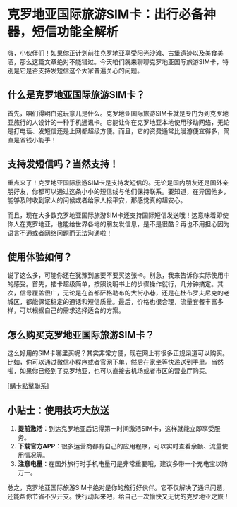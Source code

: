 # 克罗地亚国际旅游SIM卡：出行必备神器，短信功能全解析

嗨，小伙伴们！如果你正计划前往克罗地亚享受阳光沙滩、古堡遗迹以及美食美酒，那么这篇文章绝对不能错过。今天咱们就来聊聊克罗地亚国际旅游SIM卡，特别是它是否支持发短信这个大家普遍关心的问题。

## 什么是克罗地亚国际旅游SIM卡？

首先，咱们得明白这玩意儿是什么。克罗地亚国际旅游SIM卡就是专门为到克罗地亚旅行的人设计的一种手机通讯卡。它能让你在克罗地亚本地使用移动网络，无论是打电话、发短信还是上网都超级方便。而且，它的资费通常比漫游便宜得多，简直是省钱小能手！

## 支持发短信吗？当然支持！

重点来了！克罗地亚国际旅游SIM卡是支持发短信的。无论是国内朋友还是国外亲朋好友，你都可以通过这条小小的短信线与他们保持联系。要知道，在异国他乡，能够及时收到家人的问候或者给家人报平安，那感觉真的超安心。

而且，现在大多数克罗地亚国际旅游SIM卡还支持国际短信发送哦！这意味着即使你人在克罗地亚，也能给世界各地的朋友发信息，是不是很酷？再也不用担心因为语言不通或者网络问题而无法沟通啦！

## 使用体验如何？

说了这么多，可能你还在犹豫到底要不要买这张卡。别急，我来告诉你实际使用中的感受。首先，插卡超级简单，按照说明书上的步骤操作就行，几分钟搞定。其次，信号覆盖很广，无论是在首都萨格勒布的大街小巷，还是在杜布罗夫尼克的老城区，都能保证稳定的通话和短信质量。最后，价格也很合理，流量套餐丰富多样，可以根据自己的需求选择适合的方案。

## 怎么购买克罗地亚国际旅游SIM卡？

这么好用的SIM卡哪里买呢？其实非常方便，现在网上有很多正规渠道可以购买。比如，你可以通过微信小程序或者官网下单，然后在家坐等快递送到手里。当然啦，如果你已经到了克罗地亚，也可以直接去机场或者市区的营业厅购买。

[[購卡點擊聯系](https://t.me/s/esim1088)] 

## 小贴士：使用技巧大放送

1. **提前激活**：到达克罗地亚后记得第一时间激活SIM卡，这样就能立即享受服务。
2. **下载官方APP**：很多运营商都有自己的应用程序，可以实时查看余额、流量使用情况等。
3. **注意电量**：在国外旅行时手机电量可是非常重要哦，建议多带一个充电宝以防万一。

总之，克罗地亚国际旅游SIM卡绝对是你的旅行好伙伴。它不仅解决了通讯问题，还能帮你节省不少开支。快行动起来吧，给自己一次愉快又无忧的克罗地亚之旅！